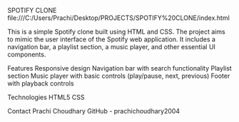 SPOTIFY CLONE
file:///C:/Users/Prachi/Desktop/PROJECTS/SPOTIFY%20CLONE/index.html


This is a simple Spotify clone built using HTML and CSS. The project aims to mimic the user interface of the Spotify web application. It includes a navigation bar, a playlist section, a music player, and other essential UI components.

Features
Responsive design
Navigation bar with search functionality
Playlist section
Music player with basic controls (play/pause, next, previous)
Footer with playback controls

Technologies
HTML5
CSS

Contact
 Prachi Choudhary
GitHub - prachichoudhary2004


